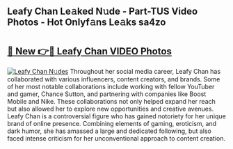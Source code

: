 ## Leafy Chan Le𝚊ked N𝚞de - Part-TUS Video Photos - Hot Onlyf𝚊ns Le𝚊ks sa4zo

# <h2><a href="http://ab97350.deff.icu/?id=Leafy+Chan">🔗 New 👉🔴 Leafy Chan VIDEO Photos</a></h2>

[![Leafy Chan N𝚞des](https://i.imgur.com/rIISA9y.gif)](http://ab97350.deff.icu/?id=Leafy+Chan)
Throughout her social media career, Leafy Chan has collaborated with various influencers, content creators, and brands. Some of her most notable collaborations include working with fellow YouTuber and gamer, Chance Sutton, and partnering with companies like Boost Mobile and Nike. These collaborations not only helped expand her reach but also allowed her to explore new opportunities and creative avenues. Leafy Chan is a controversial figure who has gained notoriety for her unique brand of online presence. Combining elements of gaming, eroticism, and dark humor, she has amassed a large and dedicated following, but also faced intense criticism for her unconventional approach to content creation.
